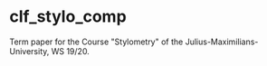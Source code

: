 # clf_stylo_comp
Term paper for the Course "Stylometry" of the Julius-Maximilians-University, WS 19/20.
